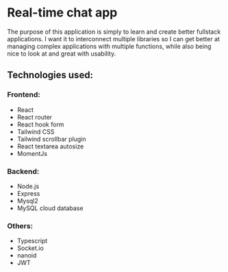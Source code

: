 # Real-time chat app

The purpose of this application is simply to learn and create better fullstack applications.
I want it to interconnect multiple libraries so I can get better at managing complex applications with multiple functions,
while also being nice to look at and great with usability.

## Technologies used:

### Frontend:

- React
- React router
- React hook form
- Tailwind CSS
- Tailwind scrollbar plugin
- React textarea autosize
- MomentJs

### Backend:

- Node.js
- Express
- Mysql2
- MySQL cloud database

### Others:

- Typescript
- Socket.io
- nanoid
- JWT

